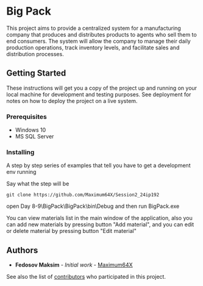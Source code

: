 # Big Pack

This project aims to provide a centralized system for a manufacturing company that produces and distributes products to agents who sell them to end consumers. The system will allow the company to manage their daily production operations, track inventory levels, and facilitate sales and distribution processes.

## Getting Started

These instructions will get you a copy of the project up and running on your local machine for development and testing purposes. See deployment for notes on how to deploy the project on a live system.

### Prerequisites

- Windows 10
- MS SQL Server

### Installing

A step by step series of examples that tell you have to get a development env running

Say what the step will be

```
git clone https://github.com/Maximum64X/Session2_24ip192
```

open Day 8-9\BigPack\BigPack\bin\Debug and then run BigPack.exe

You can view materials list in the main window of the application, also you can add new materials by pressing button "Add material", and you can edit or delete material by pressing button "Edit material"

## Authors

* **Fedosov Maksim** - *Initial work* - [Maximum64X](https://github.com/Maximum64X)

See also the list of [contributors](https://github.com/Maximum64X/Session2_24ip192/graphs/contributors) who participated in this project.
